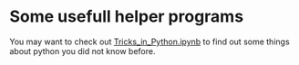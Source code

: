 # Some usefull helper programs
You may want to check out [Tricks_in_Python.ipynb](Tricks_in_Python.ipynb) to find out some things about python you did not know before.
